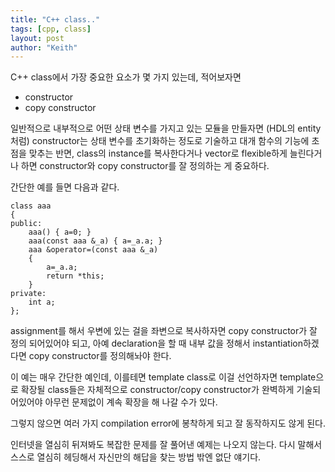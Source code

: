 ```yaml
---
title: "C++ class.."
tags: [cpp, class]
layout: post
author: "Keith"
---
```


C++ class에서 가장 중요한 요소가 몇 가지 있는데, 적어보자면
- constructor
- copy constructor

일반적으로 내부적으로 어떤 상태 변수를 가지고 있는 모듈을 만들자면 (HDL의 entity처럼) constructor는 상태 변수를 초기화하는 정도로 기술하고 대개 함수의 기능에 초점을 맞추는 반면, class의 instance를 복사한다거나 vector로 flexible하게 늘린다거나 하면 constructor와 copy constructor를 잘 정의하는 게 중요하다.

간단한 예를 들면 다음과 같다.

```
class aaa
{
public:
    aaa() { a=0; }
    aaa(const aaa &_a) { a=_a.a; }
    aaa &operator=(const aaa &_a)
    {
        a=_a.a;
        return *this;
    }
private:
    int a;
};
```

assignment를 해서 우변에 있는 걸을 좌변으로 복사하자면 copy constructor가 잘 정의 되어있어야 되고, 아예 declaration을 할 때 내부 값을 정해서 instantiation하겠다면 copy constructor를 정의해놔야 한다.

이 예는 매우 간단한 예인데, 이를테면 template class로 이걸 선언하자면 template으로 확장될 class들은 자체적으로 constructor/copy constructor가 완벽하게 기술되어있어야 아무런 문제없이 계속 확장을 해 나갈 수가 있다.

그렇지 않으면 여러 가지 compilation error에 봉착하게 되고 잘 동작하지도 않게 된다. 

인터넷을 열심히 뒤져봐도 복잡한 문제를 잘 풀어낸 예제는 나오지 않는다. 다시 말해서 스스로 열심히 헤딩해서 자신만의 해답을 찾는 방법 밖엔 없단 얘기다.


